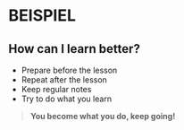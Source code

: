 # BEISPIEL

## How can I learn better?

- Prepare before the lesson
- Repeat after the lesson
- Keep regular notes
- Try to do what you learn

> **You become what you do, keep going!**
